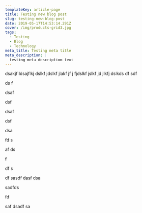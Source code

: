 ```yaml
---
templateKey: article-page
title: Testing new blog post
slug: testing-new-blog-post
date: 2019-05-17T14:53:14.291Z
cover: /img/products-grid3.jpg
tags:
  - Testing
  - Blog
  - Technology
meta_title: Testing meta title
meta_description: |
  testing meta description text
---
```

dsakjf ldsajflkj dslkf jdslkf jlakf jf j fjdslkf jslkf jd jlkfj dslkds df sdf

ds f

dsaf 

dsf 

dsaf 

dsf

 dsa

fd s

af ds

f 

df s



df sasdf dasf dsa

 sadfds

 fd

saf dsadf sa
